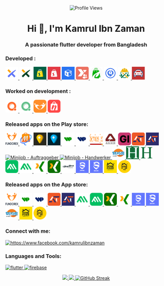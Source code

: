 <p align="center">
<img src="https://komarev.com/ghpvc/?username=KamrulIbnZaman" alt="Profile Views" />
</p>

<h1 align="center">Hi 👋, I'm Kamrul Ibn Zaman</h1>
<h3 align="center">A passionate flutter developer from Bangladesh</h3>

<h3 align="left">Developed :</h3>
<p align="left">
 <a href="https://codecanyon.net/item/freelancer-flutter-mobile-app-xilancer-freelancer-marketplace-platform/49913337" target="_blank" rel="noreferrer"> <img src="https://github.com/KamrulIbnZaman/KamrulIbnZaman/blob/main/assets/xilancer-freelancer.webp" alt="Xilancer" width="40" height="40"/> </a>
 <a href="https://codecanyon.net/item/client-flutter-mobile-app-xilancer-freelancer-marketplace-platform/51899615" target="_blank" rel="noreferrer"> <img src="https://github.com/KamrulIbnZaman/KamrulIbnZaman/blob/main/assets/xilancer-client.webp" alt="Xilancer Client" width="40" height="40"/> </a>
 <a href="https://codecanyon.net/item/safecart-ecommerce-customer-mobile-app/49481701?s_rank=6" target="_blank" rel="noreferrer"> <img src="https://github.com/KamrulIbnZaman/KamrulIbnZaman/blob/main/assets/safecart.webp" alt="Safecart" width="40" height="40"/> </a>
 <a href="https://codecanyon.net/item/vendor-app-safecart-ecommerce-platform/49481922?s_rank=5" target="_blank" rel="noreferrer"> <img src="https://raw.githubusercontent.com/KamrulIbnZaman/KamrulIbnZaman/refs/heads/main/assets/vendor.webp" alt="Safecart vendor" width="40" height="40"/> </a>
 <a href="https://codecanyon.net/item/delivery-man-app-safecart-ecommerce-platform/49485907?s_rank=4" target="_blank" rel="noreferrer"> <img src="https://raw.githubusercontent.com/KamrulIbnZaman/KamrulIbnZaman/refs/heads/main/assets/delivery-man.webp" alt="Safecart delivery man" width="40" height="40"/> </a>
 <a href="https://play.google.com/store/apps/details?id=com.xgenious.xteam" target="_blank" rel="noreferrer"> <img src="https://github.com/KamrulIbnZaman/KamrulIbnZaman/blob/main/assets/xteam.webp" alt="xTeam" width="40" height="40"/> </a>
 <a href="https://codecanyon.net/item/grenmart-laravel-ecommerce-shop-flutter-app/40188895?s_rank=13" target="_blank" rel="noreferrer"> <img src="https://raw.githubusercontent.com/KamrulIbnZaman/KamrulIbnZaman/refs/heads/main/assets/grenmart.png" alt="Grenmart" width="40" height="40"/> </a>
 <a href="https://play.google.com/store/apps/details?id=com.xgenious.prohandy_client" target="_blank" rel="noreferrer"> <img src="https://github.com/KamrulIbnZaman/KamrulIbnZaman/blob/main/assets/prohandy.png" alt="Prohandy" width="40" height="40"/> </a>
 <a href="https://play.google.com/store/apps/details?id=com.xgenious.prohandy_provider" target="_blank" rel="noreferrer"> <img src="https://github.com/KamrulIbnZaman/KamrulIbnZaman/blob/main/assets/prohandy-pro.png" alt="Prohandy Pro" width="40" height="40"/> </a>
 <a href="https://play.google.com/store/apps/details?id=com.xgenious.car_service" target="_blank" rel="noreferrer"> <img src="https://github.com/KamrulIbnZaman/KamrulIbnZaman/blob/main/assets/GoCar.png" alt="GoCar" width="40" height="40"/> </a>
</p>

<h3 align="left">Worked on development :</h3>
<p align="left">
<a href="https://codecanyon.net/item/qixer-multivendor-on-demand-service-marketplace-and-service-finder-buyer-app/38154133?s_rank=21" target="_blank" rel="noreferrer"> <img src="https://raw.githubusercontent.com/KamrulIbnZaman/KamrulIbnZaman/refs/heads/main/assets/qixer.webp" alt="Qixer" width="40" height="40"/> </a>
<a href="https://codecanyon.net/item/qixer-multivendor-on-demand-service-marketplace-seller-app/39013880?s_rank=17" target="_blank" rel="noreferrer"> <img src="https://raw.githubusercontent.com/KamrulIbnZaman/KamrulIbnZaman/refs/heads/main/assets/qixer-seller.webp" alt="Qixer Seller" width="40" height="40"/> </a>
<a href="https://codecanyon.net/item/crowdfunding-platform-flutter-mobile-app-fundorex/39675422?s_rank=14" target="_blank" rel="noreferrer"> <img src="https://raw.githubusercontent.com/KamrulIbnZaman/KamrulIbnZaman/refs/heads/main/assets/fundorex.webp" alt="Fundorex" width="40" height="40"/> </a>
<a href="https://codecanyon.net/item/nazmart-tenant-shop-flutter-mobile-app/45385600?s_rank=11" target="_blank" rel="noreferrer"> <img src="https://raw.githubusercontent.com/KamrulIbnZaman/KamrulIbnZaman/refs/heads/main/assets/nazmart.webp" alt="Nazmart" width="40" height="40"/> </a>
</p>


<h3 align="left">Released apps on the Play store:</h3> 
<p align="left">
  
<p align="left"> <a href="https://play.google.com/store/apps/details?id=com.fiveTwoFund.app" target="_blank" rel="noreferrer"> <img src="https://github.com/KamrulIbnZaman/KamrulIbnZaman/blob/main/assets/52fund.png" alt="five and two fund" width="40" height="40"/> </a>
  <a href="https://play.google.com/store/apps/details?id=com.xgenious.shopmart" target="_blank" rel="noreferrer"> <img src="https://github.com/KamrulIbnZaman/KamrulIbnZaman/blob/main/assets/mobiq.png" alt="MobiQ" width="40" height="40"/> </a>
<a href="https://play.google.com/store/apps/details?id=com.beefinder.es" target="_blank" rel="noreferrer"> <img src="https://raw.githubusercontent.com/KamrulIbnZaman/KamrulIbnZaman/refs/heads/main/assets/beefinder.webp" alt="BeeFinder - Ayuda a domicilio" width="40" height="40"/> </a>
<a href="https://play.google.com/store/apps/details?id=com.beefinder_profesional.es" target="_blank" rel="noreferrer"> <img src="https://raw.githubusercontent.com/KamrulIbnZaman/KamrulIbnZaman/refs/heads/main/assets/beefinder-pro.webp" alt="BeeFinder Profesionales" width="40" height="40"/> </a>
<a href="https://play.google.com/store/apps/details?id=ng.workpeople.app" target="_blank" rel="noreferrer"> <img src="https://raw.githubusercontent.com/KamrulIbnZaman/KamrulIbnZaman/refs/heads/main/assets/Workpeople.webp" alt="Workpeople" width="40" height="40"/> </a>
<a href="https://play.google.com/store/apps/details?id=ng.workpeople.pro" target="_blank" rel="noreferrer"> <img src="https://raw.githubusercontent.com/KamrulIbnZaman/KamrulIbnZaman/refs/heads/main/assets/Workpeople Pro.webp" alt="Workpeople Pro" width="40" height="40"/> </a>
<a href="https://play.google.com/store/apps/details?id=com.ondemand.servicesjet" target="_blank" rel="noreferrer"> <img src="https://raw.githubusercontent.com/KamrulIbnZaman/KamrulIbnZaman/refs/heads/main/assets/services-jet.png" alt="Services Jet" width="40" height="40"/> </a>
<a href="https://play.google.com/store/apps/details?id=com.agonworkman.app" target="_blank" rel="noreferrer"> <img src="https://raw.githubusercontent.com/KamrulIbnZaman/KamrulIbnZaman/refs/heads/main/assets/agon-workman.webp" alt="Agon Workman" width="40" height="40"/> </a>
<a href="https://give-me.pt" target="_blank" rel="noreferrer"> <img src="https://github.com/KamrulIbnZaman/KamrulIbnZaman/blob/main/assets/giveme.png" alt="GIVEPY" width="40" height="40"/> </a>
<a href="https://play.google.com/store/apps/details?id=com.agenttasker.client" target="_blank" rel="noreferrer"> <img src="https://raw.githubusercontent.com/KamrulIbnZaman/KamrulIbnZaman/refs/heads/main/assets/agenttasker.png" alt="Client by AgentTasker" width="40" height="40"/> </a>
<a href="https://play.google.com/store/apps/details?id=com.agenttasker.tasker" target="_blank" rel="noreferrer"> <img src="https://raw.githubusercontent.com/KamrulIbnZaman/KamrulIbnZaman/refs/heads/main/assets/agenttasker-tasker.png" alt="Tasker by AgentTasker" width="40" height="40"/> </a>
<a href="https://play.google.com/store/apps/details?id=de.rentnerminijob" target="_blank" rel="noreferrer"> <img src="https://github.com/KamrulIbnZaman/KamrulIbnZaman/blob/main/assets/minijob-buyer.png" alt="Minijob - Auftraggeber" width="40" height="40"/> </a>
<a href="https://play.google.com/store/apps/details?id=de.rentnerminijob.handwerker" target="_blank" rel="noreferrer"> <img src="https://github.com/KamrulIbnZaman/KamrulIbnZaman/blob/main/assets/image.png" alt="Minijob - Handwerker" width="40" height="40"/> </a>
<a href="https://play.google.com/store/apps/details?id=com.poshorabd.proedge" target="_blank" rel="noreferrer"> <img src="https://github.com/KamrulIbnZaman/KamrulIbnZaman/blob/main/assets/poshora.png" alt="Poshora" width="40" height="40"/> </a>
<a href="https://play.google.com/store/apps/details?id=com.hudumia.client" target="_blank" rel="noreferrer"> <img src="https://github.com/KamrulIbnZaman/KamrulIbnZaman/blob/main/assets/hudumia-client.png" alt="Hudumia" width="40" height="40"/> </a>
<a href="https://play.google.com/store/apps/details?id=com.hudumia.provider" target="_blank" rel="noreferrer"> <img src="https://github.com/KamrulIbnZaman/KamrulIbnZaman/blob/main/assets/hudumia-provider.png" alt="Hudumia Provider" width="40" height="40"/> </a>
<a href="https://play.google.com/store/apps/details?id=com.mvxdigital.freelancer" target="_blank" rel="noreferrer"> <img src="https://github.com/KamrulIbnZaman/KamrulIbnZaman/blob/main/assets/mvx-freelancer.png" alt="MVXDIGITAL- Freelander Service" width="40" height="40"/> </a>
<a href="https://play.google.com/store/apps/details?id=com.mvxdigital.client" target="_blank" rel="noreferrer"> <img src="https://github.com/KamrulIbnZaman/KamrulIbnZaman/blob/main/assets/mvx-client.png" alt="MVXDIGITAL - Client Service" width="40" height="40"/> </a>
<a href="https://play.google.com/store/apps/details?id=com.kunative.app" target="_blank" rel="noreferrer"> <img src="https://github.com/KamrulIbnZaman/KamrulIbnZaman/blob/main/assets/kunative-freelancer.png" alt="Kunative - freelancer" width="40" height="40"/> </a>
<a href="https://play.google.com/store/apps/details?id=com.kunative.client_app" target="_blank" rel="noreferrer"> <img src="https://github.com/KamrulIbnZaman/KamrulIbnZaman/blob/main/assets/kunative-client.png" alt="Kunative - client" width="40" height="40"/> </a>
<a href="https://play.google.com/store/apps/details?id=com.onestopshop.vendor" target="_blank" rel="noreferrer"> <img src="https://github.com/KamrulIbnZaman/KamrulIbnZaman/blob/main/assets/1stopshopvendor.png" alt="1 Stop Shop Vendor" width="40" height="40"/> </a>
<a href="https://play.google.com/store/apps/details?id=com.snickr.app" target="_blank" rel="noreferrer"> <img src="https://github.com/KamrulIbnZaman/KamrulIbnZaman/blob/main/assets/snickr_buyer.png" alt="SnickR" width="40" height="40"/> </a>
<a href="https://play.google.com/store/apps/details?id=in.snickr.app" target="_blank" rel="noreferrer"> <img src="https://github.com/KamrulIbnZaman/KamrulIbnZaman/blob/main/assets/snickr_seller.png" alt="SnickR Seller" width="40" height="40"/> </a>
<a href="https://play.google.com/store/apps/details?id=com.homefixermarketplace.app" target="_blank" rel="noreferrer"> <img src="https://github.com/KamrulIbnZaman/KamrulIbnZaman/blob/main/assets/home-fixer.png" alt="Home Fixer" width="40" height="40"/> </a>
<a href="https://play.google.com/store/apps/details?id=com.homefixermarketplace.pro" target="_blank" rel="noreferrer"> <img src="https://github.com/KamrulIbnZaman/KamrulIbnZaman/blob/main/assets/home-fixer-pro.png" alt="Home Fixer Pro" width="40" height="40"/> </a>

</p>

<h3 align="left">Released apps on the App store:</h3> 
<p align="left">
  
<p align="left"> <a href="https://apps.apple.com/in/app/five-and-two-fund/id6443989537" target="_blank" rel="noreferrer"> <img src="https://github.com/KamrulIbnZaman/KamrulIbnZaman/blob/main/assets/52fund.png" alt="five and two fund" width="40" height="40"/> </a>
<!-- workpeople -->
<a href="https://apps.apple.com/us/app/workpeople/id6476810230" target="_blank" rel="noreferrer"> <img src="https://raw.githubusercontent.com/KamrulIbnZaman/KamrulIbnZaman/refs/heads/main/assets/Workpeople.webp" alt="Workpeople" width="40" height="40"/> </a>
<a href="https://apps.apple.com/us/app/workpeople-pro/id6476810160" target="_blank" rel="noreferrer"> <img src="https://raw.githubusercontent.com/KamrulIbnZaman/KamrulIbnZaman/refs/heads/main/assets/Workpeople Pro.webp" alt="Workpeople Pro" width="40" height="40"/> </a>
<!-- agenttasker -->
<a href="https://apps.apple.com/us/app/client-by-agenttasker/id6475639769" target="_blank" rel="noreferrer"> <img src="https://raw.githubusercontent.com/KamrulIbnZaman/KamrulIbnZaman/refs/heads/main/assets/agenttasker.png" alt="Client by AgentTasker" width="40" height="40"/> </a>
<a href="https://apps.apple.com/us/app/tasker-by-agenttasker/id6475639952" target="_blank" rel="noreferrer"> <img src="https://raw.githubusercontent.com/KamrulIbnZaman/KamrulIbnZaman/refs/heads/main/assets/agenttasker-tasker.png" alt="Tasker by AgentTasker" width="40" height="40"/> </a>
<a href="https://apps.apple.com/us/app/mvxdigital-client-service/id6739973563" target="_blank" rel="noreferrer"> <img src="https://github.com/KamrulIbnZaman/KamrulIbnZaman/blob/main/assets/mvx-client.png" alt="MVXDIGITAL Client Service" width="40" height="40"/> </a>
<a href="https://apps.apple.com/us/app/mvxdigital-freelancer-service/id6739973380" target="_blank" rel="noreferrer"> <img src="https://github.com/KamrulIbnZaman/KamrulIbnZaman/blob/main/assets/mvx-freelancer.png" alt="MVXDIGITAL Freelancer Service" width="40" height="40"/> </a>
<a href="https://apps.apple.com/us/app/kunative-pour-clients/id6744265273" target="_blank" rel="noreferrer"> <img src="https://github.com/KamrulIbnZaman/KamrulIbnZaman/blob/main/assets/kunative-client.png" alt="Kunative pour Clients" width="40" height="40"/> </a>
<a href="https://apps.apple.com/us/app/kunative-pour-freelances/id6744265267" target="_blank" rel="noreferrer"> <img src="https://github.com/KamrulIbnZaman/KamrulIbnZaman/blob/main/assets/kunative-freelancer.png" alt="Kunative pour Clients" width="40" height="40"/> </a>
<a href="https://apps.apple.com/us/app/snickr/id6746753132" target="_blank" rel="noreferrer"> <img src="https://github.com/KamrulIbnZaman/KamrulIbnZaman/blob/main/assets/snickr_buyer.png" alt="SnickR" width="40" height="40"/> </a>
<a href="https://apps.apple.com/us/app/snickr-seller/id6746798655" target="_blank" rel="noreferrer"> <img src="https://github.com/KamrulIbnZaman/KamrulIbnZaman/blob/main/assets/snickr_seller.png" alt="SnickR Seller" width="40" height="40"/> </a>
<!-- poshora -->
<a href="https://apps.apple.com/us/app/poshora-app/id6642673369" target="_blank" rel="noreferrer"> <img src="https://github.com/KamrulIbnZaman/KamrulIbnZaman/blob/main/assets/poshora.png" alt="Poshora App" width="40" height="40"/> </a>
<a href="https://apps.apple.com/us/app/home-fixer-marketplace/id6747962977" target="_blank" rel="noreferrer"> <img src="https://github.com/KamrulIbnZaman/KamrulIbnZaman/blob/main/assets/home-fixer.png" alt="Home Fixer" width="40" height="40"/> </a>
<a href="https://apps.apple.com/us/app/home-fixer-marketplace-pro/id6748271768" target="_blank" rel="noreferrer"> <img src="https://github.com/KamrulIbnZaman/KamrulIbnZaman/blob/main/assets/home-fixer-pro.png" alt="Home Fixer Pro" width="40" height="40"/> </a>

</p>

  

<h3 align="left">Connect with me:</h3>
<p align="left">
<a href="https://fb.com/kamrulibnzaman" target="blank"><img align="center" src="https://raw.githubusercontent.com/rahuldkjain/github-profile-readme-generator/master/src/images/icons/Social/facebook.svg" alt="https://www.facebook.com/kamrulibnzaman" height="30" width="40" /></a>
</p>

<h3 align="left">Languages and Tools:</h3>
<p align="left"> <a href="https://flutter.dev" target="_blank" rel="noreferrer"> <img src="https://www.vectorlogo.zone/logos/flutterio/flutterio-icon.svg" alt="flutter" width="40" height="40"/> </a> <a href="https://firebase.google.com/" target="_blank" rel="noreferrer"> <img src="https://www.vectorlogo.zone/logos/firebase/firebase-icon.svg" alt="firebase" width="40" height="40"/> </a>  </p>
<p align="center">
<a href="https://github.com/KamrulIbnZaman">
  <img height="180em" src="https://github-readme-stats-eight-theta.vercel.app/api?username=KamrulIbnZaman&show_icons=true&theme=gotham&include_all_commits=true&count_private=true"/>
  <img height="180em" src="https://github-readme-stats-eight-theta.vercel.app/api/top-langs/?username=KamrulIbnZaman&layout=compact&langs_count=8&theme=gotham"/>
  <img src="https://github-readme-streak-stats.herokuapp.com?user=kamrulibnzaman&theme=transparent&exclude_days=fri,sat" alt="GitHub Streak" />
</a>
</p>



